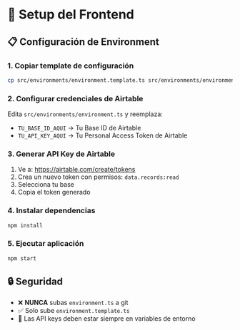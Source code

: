 # 🚀 Setup del Frontend

## 📋 Configuración de Environment

### 1. Copiar template de configuración
```bash
cp src/environments/environment.template.ts src/environments/environment.ts
```

### 2. Configurar credenciales de Airtable

Edita `src/environments/environment.ts` y reemplaza:

- `TU_BASE_ID_AQUI` → Tu Base ID de Airtable
- `TU_API_KEY_AQUI` → Tu Personal Access Token de Airtable

### 3. Generar API Key de Airtable

1. Ve a: https://airtable.com/create/tokens
2. Crea un nuevo token con permisos: `data.records:read`
3. Selecciona tu base
4. Copia el token generado

### 4. Instalar dependencias
```bash
npm install
```

### 5. Ejecutar aplicación
```bash
npm start
```

## 🔒 Seguridad

- ❌ **NUNCA** subas `environment.ts` a git
- ✅ Solo sube `environment.template.ts`
- 🔑 Las API keys deben estar siempre en variables de entorno
